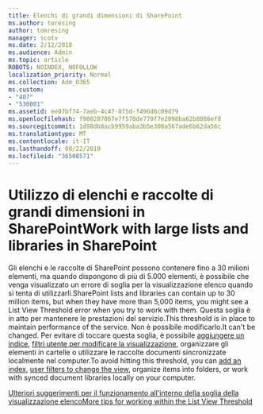 ```yaml
---
title: Elenchi di grandi dimensioni di SharePoint
ms.author: toresing
author: tomresing
manager: scotv
ms.date: 2/12/2018
ms.audience: Admin
ms.topic: article
ROBOTS: NOINDEX, NOFOLLOW
localization_priority: Normal
ms.collection: Adm_O365
ms.custom:
- "407"
- "530001"
ms.assetid: ee07bf74-7aeb-4c47-8f5d-f496d6c09d79
ms.openlocfilehash: f900287067e7f570de770f7e2098ba62b8086ef8
ms.sourcegitcommit: 1d98db8acb9959aba3b5e308a567ade6b62da56c
ms.translationtype: MT
ms.contentlocale: it-IT
ms.lasthandoff: 08/22/2019
ms.locfileid: "36508571"
---
```

# <a name="work-with-large-lists-and-libraries-in-sharepoint"></a><span data-ttu-id="ec353-102">Utilizzo di elenchi e raccolte di grandi dimensioni in SharePoint</span><span class="sxs-lookup"><span data-stu-id="ec353-102">Work with large lists and libraries in SharePoint</span></span>

<span data-ttu-id="ec353-103">Gli elenchi e le raccolte di SharePoint possono contenere fino a 30 milioni elementi, ma quando dispongono di più di 5.000 elementi, è possibile che venga visualizzato un errore di soglia per la visualizzazione elenco quando si tenta di utilizzarli.</span><span class="sxs-lookup"><span data-stu-id="ec353-103">SharePoint lists and libraries can contain up to 30 million items, but when they have more than 5,000 items, you might see a List View Threshold error when you try to work with them.</span></span> <span data-ttu-id="ec353-104">Questa soglia è in atto per mantenere le prestazioni del servizio.</span><span class="sxs-lookup"><span data-stu-id="ec353-104">This threshold is in place to maintain performance of the service.</span></span> <span data-ttu-id="ec353-105">Non è possibile modificarlo.</span><span class="sxs-lookup"><span data-stu-id="ec353-105">It can't be changed.</span></span> <span data-ttu-id="ec353-106">Per evitare di toccare questa soglia, è possibile [aggiungere un indice](https://go.microsoft.com/fwlink/?linkid=867784), [filtri utente per modificare la visualizzazione](https://go.microsoft.com/fwlink/?linkid=867786), organizzare gli elementi in cartelle o utilizzare le raccolte documenti sincronizzate localmente nel computer.</span><span class="sxs-lookup"><span data-stu-id="ec353-106">To avoid hitting this threshold, you can [add an index](https://go.microsoft.com/fwlink/?linkid=867784), [user filters to change the view](https://go.microsoft.com/fwlink/?linkid=867786), organize items into folders, or work with synced document libraries locally on your computer.</span></span>
  
[<span data-ttu-id="ec353-107">Ulteriori suggerimenti per il funzionamento all'interno della soglia della visualizzazione elenco</span><span class="sxs-lookup"><span data-stu-id="ec353-107">More tips for working within the List View Threshold</span></span>](https://go.microsoft.com/fwlink/?linkid=867787)
  